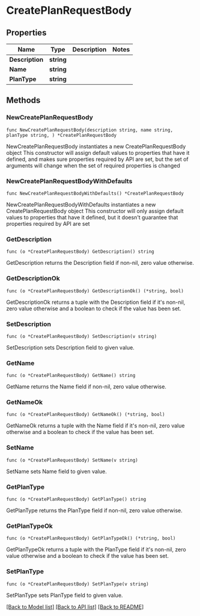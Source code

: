 # CreatePlanRequestBody

## Properties

Name | Type | Description | Notes
------------ | ------------- | ------------- | -------------
**Description** | **string** |  | 
**Name** | **string** |  | 
**PlanType** | **string** |  | 

## Methods

### NewCreatePlanRequestBody

`func NewCreatePlanRequestBody(description string, name string, planType string, ) *CreatePlanRequestBody`

NewCreatePlanRequestBody instantiates a new CreatePlanRequestBody object
This constructor will assign default values to properties that have it defined,
and makes sure properties required by API are set, but the set of arguments
will change when the set of required properties is changed

### NewCreatePlanRequestBodyWithDefaults

`func NewCreatePlanRequestBodyWithDefaults() *CreatePlanRequestBody`

NewCreatePlanRequestBodyWithDefaults instantiates a new CreatePlanRequestBody object
This constructor will only assign default values to properties that have it defined,
but it doesn't guarantee that properties required by API are set

### GetDescription

`func (o *CreatePlanRequestBody) GetDescription() string`

GetDescription returns the Description field if non-nil, zero value otherwise.

### GetDescriptionOk

`func (o *CreatePlanRequestBody) GetDescriptionOk() (*string, bool)`

GetDescriptionOk returns a tuple with the Description field if it's non-nil, zero value otherwise
and a boolean to check if the value has been set.

### SetDescription

`func (o *CreatePlanRequestBody) SetDescription(v string)`

SetDescription sets Description field to given value.


### GetName

`func (o *CreatePlanRequestBody) GetName() string`

GetName returns the Name field if non-nil, zero value otherwise.

### GetNameOk

`func (o *CreatePlanRequestBody) GetNameOk() (*string, bool)`

GetNameOk returns a tuple with the Name field if it's non-nil, zero value otherwise
and a boolean to check if the value has been set.

### SetName

`func (o *CreatePlanRequestBody) SetName(v string)`

SetName sets Name field to given value.


### GetPlanType

`func (o *CreatePlanRequestBody) GetPlanType() string`

GetPlanType returns the PlanType field if non-nil, zero value otherwise.

### GetPlanTypeOk

`func (o *CreatePlanRequestBody) GetPlanTypeOk() (*string, bool)`

GetPlanTypeOk returns a tuple with the PlanType field if it's non-nil, zero value otherwise
and a boolean to check if the value has been set.

### SetPlanType

`func (o *CreatePlanRequestBody) SetPlanType(v string)`

SetPlanType sets PlanType field to given value.



[[Back to Model list]](../README.md#documentation-for-models) [[Back to API list]](../README.md#documentation-for-api-endpoints) [[Back to README]](../README.md)


